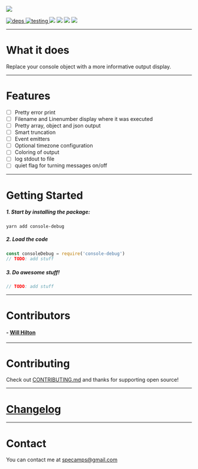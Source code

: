 [![](https://nodei.co/npm/console-debug.png?downloads=true&downloadRank=true&stars=true)](https://www.npmjs.com/package/console-debug)


[![](https://david-dm.org/michaeldegroot/console-debug.svg "deps") ](https://david-dm.org/michaeldegroot/console-debug "david-dm")
[![](https://travis-ci.org/michaeldegroot/console-debug.svg?branch=master "testing") ](https://travis-ci.org/michaeldegroot/console-debug "travis-ci")
[![](https://coveralls.io/repos/michaeldegroot/console-debug/badge.svg?branch=master&service=github)](https://coveralls.io/github/michaeldegroot/console-debug?branch=master)
![](https://img.shields.io/badge/Node-%3E%3D4.0-green.svg)
![](https://img.shields.io/npm/dt/console-debug.svg)
![](https://img.shields.io/npm/l/console-debug.svg)


___
# What it does
Replace your console object with a more informative output display.

___
# Features
- [ ] Pretty error print
- [ ] Filename and Linenumber display where it was executed
- [ ] Pretty array, object and json output
- [ ] Smart truncation
- [ ] Event emitters
- [ ] Optional timezone configuration
- [ ] Coloring of output
- [ ] log stdout to file
- [ ] quiet flag for turning messages on/off

___
#  Getting Started

##### 1. Start by installing the package:
    yarn add console-debug

##### 2. Load the code
```js
const consoleDebug = require('console-debug')
// TODO: add stuff
````




##### 3. Do awesome stuff!
```js
// TODO: add stuff
````

___
# Contributors
#### - [Will Hilton](https://github.com/wmhilton)

___
# Contributing
Check out [CONTRIBUTING.md](https://github.com/michaeldegroot/console-debug/blob/master/CONTRIBUTING.md) and thanks for supporting open source!

___
# [Changelog](https://github.com/michaeldegroot/console-debug/commits/master)

___
# Contact
You can contact me at specamps@gmail.com

